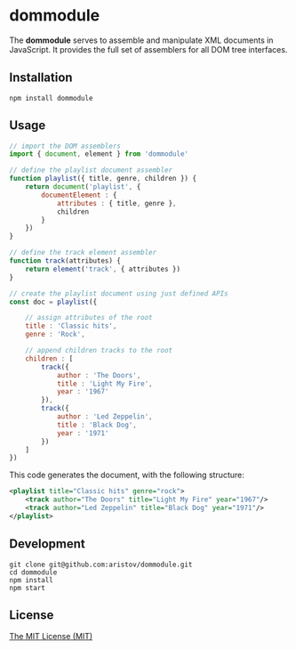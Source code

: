 # dommodule

The **dommodule** serves to assemble and manipulate XML documents in JavaScript.
It provides the full set of assemblers for all DOM tree interfaces.

## Installation

```
npm install dommodule
```

## Usage

```js
// import the DOM assemblers
import { document, element } from 'dommodule'

// define the playlist document assembler
function playlist({ title, genre, children }) {
    return document('playlist', {
        documentElement : {
            attributes : { title, genre },
            children
        }
    })
}

// define the track element assembler
function track(attributes) {
    return element('track', { attributes })
}

// create the playlist document using just defined APIs
const doc = playlist({

    // assign attributes of the root
    title : 'Classic hits',
    genre : 'Rock',

    // append children tracks to the root
    children : [
        track({
            author : 'The Doors',
            title : 'Light My Fire',
            year : '1967'
        }),
        track({
            author : 'Led Zeppelin',
            title : 'Black Dog',
            year : '1971'
        })
    ]
})
```

This code generates the document, with the following structure:

```xml
<playlist title="Classic hits" genre="rock">
    <track author="The Doors" title="Light My Fire" year="1967"/>
    <track author="Led Zeppelin" title="Black Dog" year="1971"/>
</playlist>
```

## Development

```
git clone git@github.com:aristov/dommodule.git
cd dommodule
npm install
npm start
```

## License

[The MIT License (MIT)](https://raw.githubusercontent.com/aristov/dommodule/master/LICENSE)
